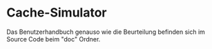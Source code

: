# Cache-Simulator
Das Benutzerhandbuch genauso wie die Beurteilung befinden sich im Source Code beim "doc" Ordner.
